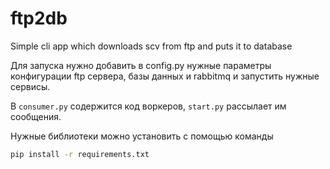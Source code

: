 # ftp2db
Simple cli app which downloads scv from ftp and puts it to database

Для запуска нужно добавить в config.py нужные параметры конфигурации
ftp сервера, базы данных и rabbitmq и запустить нужные сервисы.

В `consumer.py` содержится код воркеров, `start.py` рассылает им сообщения.

Нужные библиотеки можно установить с помощью команды
``` bash
pip install -r requirements.txt
```

